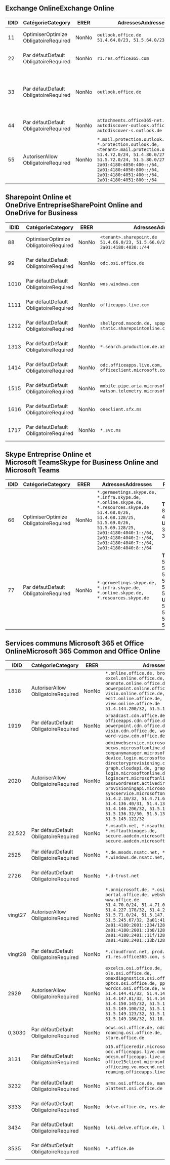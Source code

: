 <!--THIS FILE IS AUTOMATICALLY GENERATED. MANUAL CHANGES WILL BE OVERWRITTEN.-->
<!--Please contact the Office 365 Endpoints team with any questions.-->
<!--Germany endpoints version 2019102800-->
<!--File generated 2019-10-28 11:00:14.3053-->

## <a name="exchange-online"></a><span data-ttu-id="38e8e-101">Exchange Online</span><span class="sxs-lookup"><span data-stu-id="38e8e-101">Exchange Online</span></span>

<span data-ttu-id="38e8e-102">ID</span><span class="sxs-lookup"><span data-stu-id="38e8e-102">ID</span></span> | <span data-ttu-id="38e8e-103">Catégorie</span><span class="sxs-lookup"><span data-stu-id="38e8e-103">Category</span></span> | <span data-ttu-id="38e8e-104">ER</span><span class="sxs-lookup"><span data-stu-id="38e8e-104">ER</span></span> | <span data-ttu-id="38e8e-105">Adresses</span><span class="sxs-lookup"><span data-stu-id="38e8e-105">Addresses</span></span> | <span data-ttu-id="38e8e-106">Ports</span><span class="sxs-lookup"><span data-stu-id="38e8e-106">Ports</span></span>
-- | -------------------- | -- | ------------------------------------------------------------------------------------------------------------------------------------------------------------------------------------------------------------------------------------------------------------ | -------------------------------
<span data-ttu-id="38e8e-107">1</span><span class="sxs-lookup"><span data-stu-id="38e8e-107">1</span></span> | <span data-ttu-id="38e8e-108">Optimiser</span><span class="sxs-lookup"><span data-stu-id="38e8e-108">Optimize</span></span><BR><span data-ttu-id="38e8e-109">Obligatoire</span><span class="sxs-lookup"><span data-stu-id="38e8e-109">Required</span></span> | <span data-ttu-id="38e8e-110">Non</span><span class="sxs-lookup"><span data-stu-id="38e8e-110">No</span></span> | `outlook.office.de`<BR>`51.4.64.0/23, 51.5.64.0/23` | <span data-ttu-id="38e8e-111">**TCP :** 443, 80</span><span class="sxs-lookup"><span data-stu-id="38e8e-111">**TCP:** 443, 80</span></span>
<span data-ttu-id="38e8e-112">2</span><span class="sxs-lookup"><span data-stu-id="38e8e-112">2</span></span> | <span data-ttu-id="38e8e-113">Par défaut</span><span class="sxs-lookup"><span data-stu-id="38e8e-113">Default</span></span><BR><span data-ttu-id="38e8e-114">Obligatoire</span><span class="sxs-lookup"><span data-stu-id="38e8e-114">Required</span></span> | <span data-ttu-id="38e8e-115">Non</span><span class="sxs-lookup"><span data-stu-id="38e8e-115">No</span></span> | `r1.res.office365.com` | <span data-ttu-id="38e8e-116">**TCP :** 443, 80</span><span class="sxs-lookup"><span data-stu-id="38e8e-116">**TCP:** 443, 80</span></span>
<span data-ttu-id="38e8e-117">3</span><span class="sxs-lookup"><span data-stu-id="38e8e-117">3</span></span> | <span data-ttu-id="38e8e-118">Par défaut</span><span class="sxs-lookup"><span data-stu-id="38e8e-118">Default</span></span><BR><span data-ttu-id="38e8e-119">Obligatoire</span><span class="sxs-lookup"><span data-stu-id="38e8e-119">Required</span></span> | <span data-ttu-id="38e8e-120">Non</span><span class="sxs-lookup"><span data-stu-id="38e8e-120">No</span></span> | `outlook.office.de` | <span data-ttu-id="38e8e-121">**TCP :** 143, 25, 587, 993, 995</span><span class="sxs-lookup"><span data-stu-id="38e8e-121">**TCP:** 143, 25, 587, 993, 995</span></span>
<span data-ttu-id="38e8e-122">4</span><span class="sxs-lookup"><span data-stu-id="38e8e-122">4</span></span> | <span data-ttu-id="38e8e-123">Par défaut</span><span class="sxs-lookup"><span data-stu-id="38e8e-123">Default</span></span><BR><span data-ttu-id="38e8e-124">Obligatoire</span><span class="sxs-lookup"><span data-stu-id="38e8e-124">Required</span></span> | <span data-ttu-id="38e8e-125">Non</span><span class="sxs-lookup"><span data-stu-id="38e8e-125">No</span></span> | `attachments.office365-net.de, autodiscover-outlook.office.de, autodiscover-s.outlook.de` | <span data-ttu-id="38e8e-126">**TCP :** 443, 80</span><span class="sxs-lookup"><span data-stu-id="38e8e-126">**TCP:** 443, 80</span></span>
<span data-ttu-id="38e8e-127">5</span><span class="sxs-lookup"><span data-stu-id="38e8e-127">5</span></span> | <span data-ttu-id="38e8e-128">Autoriser</span><span class="sxs-lookup"><span data-stu-id="38e8e-128">Allow</span></span><BR><span data-ttu-id="38e8e-129">Obligatoire</span><span class="sxs-lookup"><span data-stu-id="38e8e-129">Required</span></span> | <span data-ttu-id="38e8e-130">Non</span><span class="sxs-lookup"><span data-stu-id="38e8e-130">No</span></span> | `*.mail.protection.outlook.de, *.protection.outlook.de, <tenant>.mail.protection.outlook.de`<BR>`51.4.72.0/24, 51.4.80.0/27, 51.5.72.0/24, 51.5.80.0/27, 2a01:4180:4050:400::/64, 2a01:4180:4050:800::/64, 2a01:4180:4051:400::/64, 2a01:4180:4051:800::/64` | <span data-ttu-id="38e8e-131">**TCP :** 25, 443</span><span class="sxs-lookup"><span data-stu-id="38e8e-131">**TCP:** 25, 443</span></span>

## <a name="sharepoint-online-and-onedrive-for-business"></a><span data-ttu-id="38e8e-132">Sharepoint Online et OneDrive Entreprise</span><span class="sxs-lookup"><span data-stu-id="38e8e-132">SharePoint Online and OneDrive for Business</span></span>

<span data-ttu-id="38e8e-133">ID</span><span class="sxs-lookup"><span data-stu-id="38e8e-133">ID</span></span> | <span data-ttu-id="38e8e-134">Catégorie</span><span class="sxs-lookup"><span data-stu-id="38e8e-134">Category</span></span> | <span data-ttu-id="38e8e-135">ER</span><span class="sxs-lookup"><span data-stu-id="38e8e-135">ER</span></span> | <span data-ttu-id="38e8e-136">Adresses</span><span class="sxs-lookup"><span data-stu-id="38e8e-136">Addresses</span></span> | <span data-ttu-id="38e8e-137">Ports</span><span class="sxs-lookup"><span data-stu-id="38e8e-137">Ports</span></span>
-- | -------------------- | -- | ------------------------------------------------------------------------------ | ----------------
<span data-ttu-id="38e8e-138">8</span><span class="sxs-lookup"><span data-stu-id="38e8e-138">8</span></span> | <span data-ttu-id="38e8e-139">Optimiser</span><span class="sxs-lookup"><span data-stu-id="38e8e-139">Optimize</span></span><BR><span data-ttu-id="38e8e-140">Obligatoire</span><span class="sxs-lookup"><span data-stu-id="38e8e-140">Required</span></span> | <span data-ttu-id="38e8e-141">Non</span><span class="sxs-lookup"><span data-stu-id="38e8e-141">No</span></span> | `<tenant>.sharepoint.de`<BR>`51.4.66.0/23, 51.5.66.0/23, 2a01:4180:4030::/44` | <span data-ttu-id="38e8e-142">**TCP :** 443, 80</span><span class="sxs-lookup"><span data-stu-id="38e8e-142">**TCP:** 443, 80</span></span>
<span data-ttu-id="38e8e-143">9</span><span class="sxs-lookup"><span data-stu-id="38e8e-143">9</span></span> | <span data-ttu-id="38e8e-144">Par défaut</span><span class="sxs-lookup"><span data-stu-id="38e8e-144">Default</span></span><BR><span data-ttu-id="38e8e-145">Obligatoire</span><span class="sxs-lookup"><span data-stu-id="38e8e-145">Required</span></span> | <span data-ttu-id="38e8e-146">Non</span><span class="sxs-lookup"><span data-stu-id="38e8e-146">No</span></span> | `odc.osi.office.de` | <span data-ttu-id="38e8e-147">**TCP :** 443, 80</span><span class="sxs-lookup"><span data-stu-id="38e8e-147">**TCP:** 443, 80</span></span>
<span data-ttu-id="38e8e-148">10</span><span class="sxs-lookup"><span data-stu-id="38e8e-148">10</span></span> | <span data-ttu-id="38e8e-149">Par défaut</span><span class="sxs-lookup"><span data-stu-id="38e8e-149">Default</span></span><BR><span data-ttu-id="38e8e-150">Obligatoire</span><span class="sxs-lookup"><span data-stu-id="38e8e-150">Required</span></span> | <span data-ttu-id="38e8e-151">Non</span><span class="sxs-lookup"><span data-stu-id="38e8e-151">No</span></span> | `wns.windows.com` | <span data-ttu-id="38e8e-152">**TCP :** 443, 80</span><span class="sxs-lookup"><span data-stu-id="38e8e-152">**TCP:** 443, 80</span></span>
<span data-ttu-id="38e8e-153">11</span><span class="sxs-lookup"><span data-stu-id="38e8e-153">11</span></span> | <span data-ttu-id="38e8e-154">Par défaut</span><span class="sxs-lookup"><span data-stu-id="38e8e-154">Default</span></span><BR><span data-ttu-id="38e8e-155">Obligatoire</span><span class="sxs-lookup"><span data-stu-id="38e8e-155">Required</span></span> | <span data-ttu-id="38e8e-156">Non</span><span class="sxs-lookup"><span data-stu-id="38e8e-156">No</span></span> | `officeapps.live.com` | <span data-ttu-id="38e8e-157">**TCP :** 443, 80</span><span class="sxs-lookup"><span data-stu-id="38e8e-157">**TCP:** 443, 80</span></span>
<span data-ttu-id="38e8e-158">12</span><span class="sxs-lookup"><span data-stu-id="38e8e-158">12</span></span> | <span data-ttu-id="38e8e-159">Par défaut</span><span class="sxs-lookup"><span data-stu-id="38e8e-159">Default</span></span><BR><span data-ttu-id="38e8e-160">Obligatoire</span><span class="sxs-lookup"><span data-stu-id="38e8e-160">Required</span></span> | <span data-ttu-id="38e8e-161">Non</span><span class="sxs-lookup"><span data-stu-id="38e8e-161">No</span></span> | `shellprod.msocdn.de, spoprod-a.akamaihd.net, static.sharepointonline.com` | <span data-ttu-id="38e8e-162">**TCP :** 443, 80</span><span class="sxs-lookup"><span data-stu-id="38e8e-162">**TCP:** 443, 80</span></span>
<span data-ttu-id="38e8e-163">13</span><span class="sxs-lookup"><span data-stu-id="38e8e-163">13</span></span> | <span data-ttu-id="38e8e-164">Par défaut</span><span class="sxs-lookup"><span data-stu-id="38e8e-164">Default</span></span><BR><span data-ttu-id="38e8e-165">Obligatoire</span><span class="sxs-lookup"><span data-stu-id="38e8e-165">Required</span></span> | <span data-ttu-id="38e8e-166">Non</span><span class="sxs-lookup"><span data-stu-id="38e8e-166">No</span></span> | `*.search.production.de.azuretrafficmanager.de` | <span data-ttu-id="38e8e-167">**TCP :** 443</span><span class="sxs-lookup"><span data-stu-id="38e8e-167">**TCP:** 443</span></span>
<span data-ttu-id="38e8e-168">14</span><span class="sxs-lookup"><span data-stu-id="38e8e-168">14</span></span> | <span data-ttu-id="38e8e-169">Par défaut</span><span class="sxs-lookup"><span data-stu-id="38e8e-169">Default</span></span><BR><span data-ttu-id="38e8e-170">Obligatoire</span><span class="sxs-lookup"><span data-stu-id="38e8e-170">Required</span></span> | <span data-ttu-id="38e8e-171">Non</span><span class="sxs-lookup"><span data-stu-id="38e8e-171">No</span></span> | `odc.officeapps.live.com, officeclient.microsoft.com` | <span data-ttu-id="38e8e-172">**TCP :** 443, 80</span><span class="sxs-lookup"><span data-stu-id="38e8e-172">**TCP:** 443, 80</span></span>
<span data-ttu-id="38e8e-173">15</span><span class="sxs-lookup"><span data-stu-id="38e8e-173">15</span></span> | <span data-ttu-id="38e8e-174">Par défaut</span><span class="sxs-lookup"><span data-stu-id="38e8e-174">Default</span></span><BR><span data-ttu-id="38e8e-175">Obligatoire</span><span class="sxs-lookup"><span data-stu-id="38e8e-175">Required</span></span> | <span data-ttu-id="38e8e-176">Non</span><span class="sxs-lookup"><span data-stu-id="38e8e-176">No</span></span> | `mobile.pipe.aria.microsoft.com, ssw.live.com, watson.telemetry.microsoft.com` | <span data-ttu-id="38e8e-177">**TCP :** 443, 80</span><span class="sxs-lookup"><span data-stu-id="38e8e-177">**TCP:** 443, 80</span></span>
<span data-ttu-id="38e8e-178">16</span><span class="sxs-lookup"><span data-stu-id="38e8e-178">16</span></span> | <span data-ttu-id="38e8e-179">Par défaut</span><span class="sxs-lookup"><span data-stu-id="38e8e-179">Default</span></span><BR><span data-ttu-id="38e8e-180">Obligatoire</span><span class="sxs-lookup"><span data-stu-id="38e8e-180">Required</span></span> | <span data-ttu-id="38e8e-181">Non</span><span class="sxs-lookup"><span data-stu-id="38e8e-181">No</span></span> | `oneclient.sfx.ms` | <span data-ttu-id="38e8e-182">**TCP :** 443, 80</span><span class="sxs-lookup"><span data-stu-id="38e8e-182">**TCP:** 443, 80</span></span>
<span data-ttu-id="38e8e-183">17</span><span class="sxs-lookup"><span data-stu-id="38e8e-183">17</span></span> | <span data-ttu-id="38e8e-184">Par défaut</span><span class="sxs-lookup"><span data-stu-id="38e8e-184">Default</span></span><BR><span data-ttu-id="38e8e-185">Obligatoire</span><span class="sxs-lookup"><span data-stu-id="38e8e-185">Required</span></span> | <span data-ttu-id="38e8e-186">Non</span><span class="sxs-lookup"><span data-stu-id="38e8e-186">No</span></span> | `*.svc.ms` | <span data-ttu-id="38e8e-187">**TCP :** 443, 80</span><span class="sxs-lookup"><span data-stu-id="38e8e-187">**TCP:** 443, 80</span></span>

## <a name="skype-for-business-online-and-microsoft-teams"></a><span data-ttu-id="38e8e-188">Skype Entreprise Online et Microsoft Teams</span><span class="sxs-lookup"><span data-stu-id="38e8e-188">Skype for Business Online and Microsoft Teams</span></span>

<span data-ttu-id="38e8e-189">ID</span><span class="sxs-lookup"><span data-stu-id="38e8e-189">ID</span></span> | <span data-ttu-id="38e8e-190">Catégorie</span><span class="sxs-lookup"><span data-stu-id="38e8e-190">Category</span></span> | <span data-ttu-id="38e8e-191">ER</span><span class="sxs-lookup"><span data-stu-id="38e8e-191">ER</span></span> | <span data-ttu-id="38e8e-192">Adresses</span><span class="sxs-lookup"><span data-stu-id="38e8e-192">Addresses</span></span> | <span data-ttu-id="38e8e-193">Ports</span><span class="sxs-lookup"><span data-stu-id="38e8e-193">Ports</span></span>
-- | -------------------- | -- | ----------------------------------------------------------------------------------------------------------------------------------------------------------------------------------------------------------------------------------------------- | --------------------------------------------------
<span data-ttu-id="38e8e-194">6</span><span class="sxs-lookup"><span data-stu-id="38e8e-194">6</span></span> | <span data-ttu-id="38e8e-195">Optimiser</span><span class="sxs-lookup"><span data-stu-id="38e8e-195">Optimize</span></span><BR><span data-ttu-id="38e8e-196">Obligatoire</span><span class="sxs-lookup"><span data-stu-id="38e8e-196">Required</span></span> | <span data-ttu-id="38e8e-197">Non</span><span class="sxs-lookup"><span data-stu-id="38e8e-197">No</span></span> | `*.germeetings.skype.de, *.infra.skype.de, *.online.skype.de, *.resources.skype.de`<BR>`51.4.68.0/26, 51.4.68.128/25, 51.5.69.0/26, 51.5.69.128/25, 2a01:4180:4040:1::/64, 2a01:4180:4040:2::/64, 2a01:4180:4040:7::/64, 2a01:4180:4040:8::/64` | <span data-ttu-id="38e8e-198">**TCP :** 443, 80</span><span class="sxs-lookup"><span data-stu-id="38e8e-198">**TCP:** 443, 80</span></span><BR><span data-ttu-id="38e8e-199">**UDP :** 3478</span><span class="sxs-lookup"><span data-stu-id="38e8e-199">**UDP:** 3478</span></span>
<span data-ttu-id="38e8e-200">7</span><span class="sxs-lookup"><span data-stu-id="38e8e-200">7</span></span> | <span data-ttu-id="38e8e-201">Par défaut</span><span class="sxs-lookup"><span data-stu-id="38e8e-201">Default</span></span><BR><span data-ttu-id="38e8e-202">Obligatoire</span><span class="sxs-lookup"><span data-stu-id="38e8e-202">Required</span></span> | <span data-ttu-id="38e8e-203">Non</span><span class="sxs-lookup"><span data-stu-id="38e8e-203">No</span></span> | `*.germeetings.skype.de, *.infra.skype.de, *.online.skype.de, *.resources.skype.de` | <span data-ttu-id="38e8e-204">**TCP :** 5061, 50000-59999</span><span class="sxs-lookup"><span data-stu-id="38e8e-204">**TCP:** 5061, 50000-59999</span></span><BR><span data-ttu-id="38e8e-205">**UDP :** 50000-59999</span><span class="sxs-lookup"><span data-stu-id="38e8e-205">**UDP:** 50000-59999</span></span>

## <a name="microsoft-365-common-and-office-online"></a><span data-ttu-id="38e8e-206">Services communs Microsoft 365 et Office Online</span><span class="sxs-lookup"><span data-stu-id="38e8e-206">Microsoft 365 Common and Office Online</span></span>

<span data-ttu-id="38e8e-207">ID</span><span class="sxs-lookup"><span data-stu-id="38e8e-207">ID</span></span> | <span data-ttu-id="38e8e-208">Catégorie</span><span class="sxs-lookup"><span data-stu-id="38e8e-208">Category</span></span> | <span data-ttu-id="38e8e-209">ER</span><span class="sxs-lookup"><span data-stu-id="38e8e-209">ER</span></span> | <span data-ttu-id="38e8e-210">Adresses</span><span class="sxs-lookup"><span data-stu-id="38e8e-210">Addresses</span></span> | <span data-ttu-id="38e8e-211">Ports</span><span class="sxs-lookup"><span data-stu-id="38e8e-211">Ports</span></span>
-- | ------------------- | -- | -------------------------------------------------------------------------------------------------------------------------------------------------------------------------------------------------------------------------------------------------------------------------------------------------------------------------------------------------------------------------------------------------------------------------------------------------------------------------------------------------------------------------------------------------------------------------------------------------------------------------- | ----------------
<span data-ttu-id="38e8e-212">18</span><span class="sxs-lookup"><span data-stu-id="38e8e-212">18</span></span> | <span data-ttu-id="38e8e-213">Autoriser</span><span class="sxs-lookup"><span data-stu-id="38e8e-213">Allow</span></span><BR><span data-ttu-id="38e8e-214">Obligatoire</span><span class="sxs-lookup"><span data-stu-id="38e8e-214">Required</span></span> | <span data-ttu-id="38e8e-215">Non</span><span class="sxs-lookup"><span data-stu-id="38e8e-215">No</span></span> | `*.online.office.de, broadcast.online.office.de, excel.online.office.de, onenote.online.office.de, powerpoint.online.office.de, visio.online.office.de, word-edit.online.office.de, word-view.online.office.de`<BR>`51.4.144.200/32, 51.5.149.3/32, 51.18.16.0/23` | <span data-ttu-id="38e8e-216">**TCP :** 443</span><span class="sxs-lookup"><span data-stu-id="38e8e-216">**TCP:** 443</span></span>
<span data-ttu-id="38e8e-217">19</span><span class="sxs-lookup"><span data-stu-id="38e8e-217">19</span></span> | <span data-ttu-id="38e8e-218">Par défaut</span><span class="sxs-lookup"><span data-stu-id="38e8e-218">Default</span></span><BR><span data-ttu-id="38e8e-219">Obligatoire</span><span class="sxs-lookup"><span data-stu-id="38e8e-219">Required</span></span> | <span data-ttu-id="38e8e-220">Non</span><span class="sxs-lookup"><span data-stu-id="38e8e-220">No</span></span> | `broadcast.cdn.office.de, excel.cdn.office.de, officeapps.cdn.office.de, onenote.cdn.office.de, powerpoint.cdn.office.de, view.cdn.office.de, visio.cdn.office.de, word-edit.cdn.office.de, word-view.cdn.office.de` | <span data-ttu-id="38e8e-221">**TCP :** 443</span><span class="sxs-lookup"><span data-stu-id="38e8e-221">**TCP:** 443</span></span>
<span data-ttu-id="38e8e-222">20</span><span class="sxs-lookup"><span data-stu-id="38e8e-222">20</span></span> | <span data-ttu-id="38e8e-223">Autoriser</span><span class="sxs-lookup"><span data-stu-id="38e8e-223">Allow</span></span><BR><span data-ttu-id="38e8e-224">Obligatoire</span><span class="sxs-lookup"><span data-stu-id="38e8e-224">Required</span></span> | <span data-ttu-id="38e8e-225">Non</span><span class="sxs-lookup"><span data-stu-id="38e8e-225">No</span></span> | `adminwebservice.microsoftonline.de, becws.microsoftonline.de, companymanager.microsoftonline.de, device.login.microsoftonline.de, directoryprovisioning.cloudapi.de, graph.cloudapi.de, graph.microsoft.de, login.microsoftonline.de, logincert.microsoftonline.de, pas.cloudapi.de, passwordreset.activedirectory.microsoftazure.de, provisioningapi.microsoftonline.de, syncservice.microsoftonline.de`<BR>`51.4.2.10/32, 51.4.71.61/32, 51.4.136.38/31, 51.4.136.40/31, 51.4.136.42/32, 51.4.146.38/32, 51.4.146.206/32, 51.5.16.7/32, 51.5.71.22/32, 51.5.136.32/30, 51.5.136.36/32, 51.5.145.29/32, 51.5.145.122/32` | <span data-ttu-id="38e8e-226">**TCP :** 443, 80</span><span class="sxs-lookup"><span data-stu-id="38e8e-226">**TCP:** 443, 80</span></span>
<span data-ttu-id="38e8e-227">22,5</span><span class="sxs-lookup"><span data-stu-id="38e8e-227">22</span></span> | <span data-ttu-id="38e8e-228">Par défaut</span><span class="sxs-lookup"><span data-stu-id="38e8e-228">Default</span></span><BR><span data-ttu-id="38e8e-229">Obligatoire</span><span class="sxs-lookup"><span data-stu-id="38e8e-229">Required</span></span> | <span data-ttu-id="38e8e-230">Non</span><span class="sxs-lookup"><span data-stu-id="38e8e-230">No</span></span> | `*.msauth.net, *.msauthimages.de, *.msftauth.net, *.msftauthimages.de, secure.aadcdn.microsoftonline-p.com, secure.aadcdn.microsoftonline-p.de` | <span data-ttu-id="38e8e-231">**TCP :** 443, 80</span><span class="sxs-lookup"><span data-stu-id="38e8e-231">**TCP:** 443, 80</span></span>
<span data-ttu-id="38e8e-232">25</span><span class="sxs-lookup"><span data-stu-id="38e8e-232">25</span></span> | <span data-ttu-id="38e8e-233">Par défaut</span><span class="sxs-lookup"><span data-stu-id="38e8e-233">Default</span></span><BR><span data-ttu-id="38e8e-234">Obligatoire</span><span class="sxs-lookup"><span data-stu-id="38e8e-234">Required</span></span> | <span data-ttu-id="38e8e-235">Non</span><span class="sxs-lookup"><span data-stu-id="38e8e-235">No</span></span> | `*.de.msods.nsatc.net, *.office.de.akadns.net, *.windows.de.nsatc.net, officehome.msocdn.de` | <span data-ttu-id="38e8e-236">**TCP :** 443, 80</span><span class="sxs-lookup"><span data-stu-id="38e8e-236">**TCP:** 443, 80</span></span>
<span data-ttu-id="38e8e-237">27</span><span class="sxs-lookup"><span data-stu-id="38e8e-237">26</span></span> | <span data-ttu-id="38e8e-238">Par défaut</span><span class="sxs-lookup"><span data-stu-id="38e8e-238">Default</span></span><BR><span data-ttu-id="38e8e-239">Obligatoire</span><span class="sxs-lookup"><span data-stu-id="38e8e-239">Required</span></span> | <span data-ttu-id="38e8e-240">Non</span><span class="sxs-lookup"><span data-stu-id="38e8e-240">No</span></span> | `*.d-trust.net` | <span data-ttu-id="38e8e-241">**TCP :** 443, 80</span><span class="sxs-lookup"><span data-stu-id="38e8e-241">**TCP:** 443, 80</span></span>
<span data-ttu-id="38e8e-242">vingt</span><span class="sxs-lookup"><span data-stu-id="38e8e-242">27</span></span> | <span data-ttu-id="38e8e-243">Autoriser</span><span class="sxs-lookup"><span data-stu-id="38e8e-243">Allow</span></span><BR><span data-ttu-id="38e8e-244">Obligatoire</span><span class="sxs-lookup"><span data-stu-id="38e8e-244">Required</span></span> | <span data-ttu-id="38e8e-245">Non</span><span class="sxs-lookup"><span data-stu-id="38e8e-245">No</span></span> | `*.onmicrosoft.de, *.osi.office.de, office.de, portal.office.de, webshell.suite.office.de, www.office.de`<BR>`51.4.70.0/24, 51.4.71.0/24, 51.4.226.115/32, 51.4.227.178/32, 51.4.230.178/32, 51.5.70.0/24, 51.5.71.0/24, 51.5.147.48/32, 51.5.242.163/32, 51.5.245.67/32, 2a01:4180:2001::92/128, 2a01:4180:2001::234/128, 2a01:4180:2001::3b8/128, 2a01:4180:2401::11f/128, 2a01:4180:2401::33b/128, 2a01:4180:2401::55b/128` | <span data-ttu-id="38e8e-246">**TCP :** 443, 80</span><span class="sxs-lookup"><span data-stu-id="38e8e-246">**TCP:** 443, 80</span></span>
<span data-ttu-id="38e8e-247">vingt</span><span class="sxs-lookup"><span data-stu-id="38e8e-247">28</span></span> | <span data-ttu-id="38e8e-248">Par défaut</span><span class="sxs-lookup"><span data-stu-id="38e8e-248">Default</span></span><BR><span data-ttu-id="38e8e-249">Obligatoire</span><span class="sxs-lookup"><span data-stu-id="38e8e-249">Required</span></span> | <span data-ttu-id="38e8e-250">Non</span><span class="sxs-lookup"><span data-stu-id="38e8e-250">No</span></span> | `*.cloudfront.net, prod.msocdn.de, r1.res.office365.com, shellprod.msocdn.de` | <span data-ttu-id="38e8e-251">**TCP :** 443, 80</span><span class="sxs-lookup"><span data-stu-id="38e8e-251">**TCP:** 443, 80</span></span>
<span data-ttu-id="38e8e-252">29</span><span class="sxs-lookup"><span data-stu-id="38e8e-252">29</span></span> | <span data-ttu-id="38e8e-253">Autoriser</span><span class="sxs-lookup"><span data-stu-id="38e8e-253">Allow</span></span><BR><span data-ttu-id="38e8e-254">Obligatoire</span><span class="sxs-lookup"><span data-stu-id="38e8e-254">Required</span></span> | <span data-ttu-id="38e8e-255">Non</span><span class="sxs-lookup"><span data-stu-id="38e8e-255">No</span></span> | `excelcs.osi.office.de, excelps.osi.office.de, ols.osi.office.de, omexdiagnostics.osi.office.de, pptcs.osi.office.de, pptps.osi.office.de, wordcs.osi.office.de, wordps.osi.office.de`<BR>`51.4.144.41/32, 51.4.144.174/32, 51.4.145.38/32, 51.4.147.81/32, 51.4.147.233/32, 51.4.148.12/32, 51.4.150.145/32, 51.5.147.242/32, 51.5.149.100/32, 51.5.149.119/32, 51.5.149.123/32, 51.5.149.180/32, 51.5.149.186/32, 51.18.0.0/21` | <span data-ttu-id="38e8e-256">**TCP :** 443, 80</span><span class="sxs-lookup"><span data-stu-id="38e8e-256">**TCP:** 443, 80</span></span>
<span data-ttu-id="38e8e-257">0,30</span><span class="sxs-lookup"><span data-stu-id="38e8e-257">30</span></span> | <span data-ttu-id="38e8e-258">Par défaut</span><span class="sxs-lookup"><span data-stu-id="38e8e-258">Default</span></span><BR><span data-ttu-id="38e8e-259">Obligatoire</span><span class="sxs-lookup"><span data-stu-id="38e8e-259">Required</span></span> | <span data-ttu-id="38e8e-260">Non</span><span class="sxs-lookup"><span data-stu-id="38e8e-260">No</span></span> | `ocws.osi.office.de, odc.osi.office.de, roaming.osi.office.de, sharepoint.de, store.office.de` | <span data-ttu-id="38e8e-261">**TCP :** 443, 80</span><span class="sxs-lookup"><span data-stu-id="38e8e-261">**TCP:** 443, 80</span></span>
<span data-ttu-id="38e8e-262">31</span><span class="sxs-lookup"><span data-stu-id="38e8e-262">31</span></span> | <span data-ttu-id="38e8e-263">Par défaut</span><span class="sxs-lookup"><span data-stu-id="38e8e-263">Default</span></span><BR><span data-ttu-id="38e8e-264">Obligatoire</span><span class="sxs-lookup"><span data-stu-id="38e8e-264">Required</span></span> | <span data-ttu-id="38e8e-265">Non</span><span class="sxs-lookup"><span data-stu-id="38e8e-265">No</span></span> | `o15.officeredir.microsoft.com, odc.officeapps.live.com, odcsm.officeapps.live.com, office.microsoft.com, office15client.microsoft.com, officeimg.vo.msecnd.net, roaming.officeapps.live.com` | <span data-ttu-id="38e8e-266">**TCP :** 443, 80</span><span class="sxs-lookup"><span data-stu-id="38e8e-266">**TCP:** 443, 80</span></span>
<span data-ttu-id="38e8e-267">32</span><span class="sxs-lookup"><span data-stu-id="38e8e-267">32</span></span> | <span data-ttu-id="38e8e-268">Par défaut</span><span class="sxs-lookup"><span data-stu-id="38e8e-268">Default</span></span><BR><span data-ttu-id="38e8e-269">Obligatoire</span><span class="sxs-lookup"><span data-stu-id="38e8e-269">Required</span></span> | <span data-ttu-id="38e8e-270">Non</span><span class="sxs-lookup"><span data-stu-id="38e8e-270">No</span></span> | `arms.osi.office.de, manage.osi.office.de, plattest.osi.office.de` | <span data-ttu-id="38e8e-271">**TCP :** 443, 80</span><span class="sxs-lookup"><span data-stu-id="38e8e-271">**TCP:** 443, 80</span></span>
<span data-ttu-id="38e8e-272">33</span><span class="sxs-lookup"><span data-stu-id="38e8e-272">33</span></span> | <span data-ttu-id="38e8e-273">Par défaut</span><span class="sxs-lookup"><span data-stu-id="38e8e-273">Default</span></span><BR><span data-ttu-id="38e8e-274">Obligatoire</span><span class="sxs-lookup"><span data-stu-id="38e8e-274">Required</span></span> | <span data-ttu-id="38e8e-275">Non</span><span class="sxs-lookup"><span data-stu-id="38e8e-275">No</span></span> | `delve.office.de, res.delve.office.com` | <span data-ttu-id="38e8e-276">**TCP :** 443</span><span class="sxs-lookup"><span data-stu-id="38e8e-276">**TCP:** 443</span></span>
<span data-ttu-id="38e8e-277">34</span><span class="sxs-lookup"><span data-stu-id="38e8e-277">34</span></span> | <span data-ttu-id="38e8e-278">Par défaut</span><span class="sxs-lookup"><span data-stu-id="38e8e-278">Default</span></span><BR><span data-ttu-id="38e8e-279">Obligatoire</span><span class="sxs-lookup"><span data-stu-id="38e8e-279">Required</span></span> | <span data-ttu-id="38e8e-280">Non</span><span class="sxs-lookup"><span data-stu-id="38e8e-280">No</span></span> | `loki.delve.office.de, lpcres.delve.office.com` | <span data-ttu-id="38e8e-281">**TCP :** 443</span><span class="sxs-lookup"><span data-stu-id="38e8e-281">**TCP:** 443</span></span>
<span data-ttu-id="38e8e-282">35</span><span class="sxs-lookup"><span data-stu-id="38e8e-282">35</span></span> | <span data-ttu-id="38e8e-283">Par défaut</span><span class="sxs-lookup"><span data-stu-id="38e8e-283">Default</span></span><BR><span data-ttu-id="38e8e-284">Obligatoire</span><span class="sxs-lookup"><span data-stu-id="38e8e-284">Required</span></span> | <span data-ttu-id="38e8e-285">Non</span><span class="sxs-lookup"><span data-stu-id="38e8e-285">No</span></span> | `*.office.de` | <span data-ttu-id="38e8e-286">**TCP :** 443, 80</span><span class="sxs-lookup"><span data-stu-id="38e8e-286">**TCP:** 443, 80</span></span>
